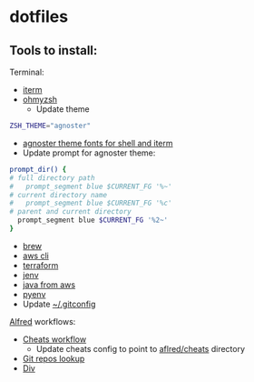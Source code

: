 # dotfiles

## Tools to install:
Terminal:
- [iterm](https://iterm2.com/)
- [ohmyzsh](https://ohmyz.sh/)
   - Update theme
```bash
ZSH_THEME="agnoster"
```
   - [agnoster theme fonts for shell and iterm](https://github.com/agnoster/agnoster-zsh-theme)
   - Update prompt for agnoster theme:
```bash
prompt_dir() {
# full directory path
#   prompt_segment blue $CURRENT_FG '%~'
# current directory name
#   prompt_segment blue $CURRENT_FG '%c'
# parent and current directory
  prompt_segment blue $CURRENT_FG '%2~'
}
```
- [brew](https://brew.sh/)
- [aws cli](https://aws.amazon.com/cli/)
- [terraform](https://www.terraform.io/downloads)
- [jenv](https://github.com/jenv/jenv)
- [java from aws](https://aws.amazon.com/corretto/)
- [pyenv](https://github.com/pyenv/pyenv)
- Update [~/.gitconfig](./git/gitconfig)

[Alfred](https://www.alfredapp.com/) workflows:
- [Cheats workflow](https://github.com/wayneyaoo)
   - Update cheats config to point to [aflred/cheats](./alfred/cheats) directory
- [Git repos lookup](https://github.com/sanagrwl/alfred-workflow-lookup-git-repos)
- [Div](https://www.packal.org/workflow/div)


